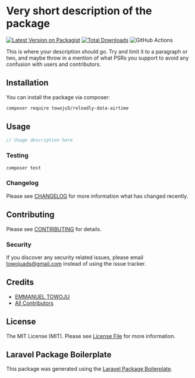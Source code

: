 # Very short description of the package

[![Latest Version on Packagist](https://img.shields.io/packagist/v/towoju5/reloadly-data-airtime.svg?style=flat-square)](https://packagist.org/packages/towoju5/reloadly-data-airtime)
[![Total Downloads](https://img.shields.io/packagist/dt/towoju5/reloadly-data-airtime.svg?style=flat-square)](https://packagist.org/packages/towoju5/reloadly-data-airtime)
![GitHub Actions](https://github.com/towoju5/reloadly-data-airtime/actions/workflows/main.yml/badge.svg)

This is where your description should go. Try and limit it to a paragraph or two, and maybe throw in a mention of what PSRs you support to avoid any confusion with users and contributors.

## Installation

You can install the package via composer:

```bash
composer require towoju5/reloadly-data-airtime
```

## Usage

```php
// Usage description here
```

### Testing

```bash
composer test
```

### Changelog

Please see [CHANGELOG](CHANGELOG.md) for more information what has changed recently.

## Contributing

Please see [CONTRIBUTING](CONTRIBUTING.md) for details.

### Security

If you discover any security related issues, please email towojuads@gmail.com instead of using the issue tracker.

## Credits

-   [EMMANUEL TOWOJU](https://github.com/towoju5)
-   [All Contributors](../../contributors)

## License

The MIT License (MIT). Please see [License File](LICENSE.md) for more information.

## Laravel Package Boilerplate

This package was generated using the [Laravel Package Boilerplate](https://laravelpackageboilerplate.com).
